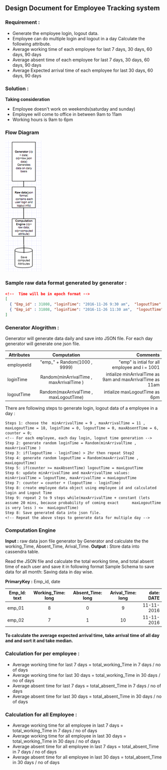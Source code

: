 ## Design Document for Employee Tracking system 
 
### Requirement :  
* Generate the employee login, logout data.  
* Employee can do multiple login and logout in a day 
Calculate the following attribute. 
* Average working time of each employee for last 7 days, 30 days, 60 days, 90 days
* Average absent time of each employee for last 7 days, 30 days, 60 days, 90 days
* Average Expected arrival time of each employee for last 30 days, 60 days, 90 days

### Solution : 
 **Taking consideration** 
 * Employee doesn't work on weekends(saturday and sunday)
 * Employee will come to office in between 9am to 11am
 * Working hours is 9am to 6pm
 
### Flow Diagram
   ![Flow Diagram](https://github.com/jitendrasinghsankhwar/EmployeeTrackingSystem/blob/master/images/flowDiagram.png)
### Sample raw data format generated by generator : 
```json
<!--  Time will be in epoch format -->
[ 
  { "Emp_id" : 31808, "loginTime": "2016-11-26 9:30 am",  "logoutTime": "2016-11-26 10:30 am"},   
  { "Emp_id" : 31808, "loginTime": "2016-11-26 11:30 am",  "logoutTime": "2016-11-26 05:30 pm"} 
] 
```
 
### Generator Alogrithm : 
Generator will generate data daily and save into JSON file. For each day generator will generate one json file.

 Attributes  | Computation | Comments        |
 ------------ | :-----------: | -----------: |
employeeId      |       "emp_" + Random(1000 , 9999)    |      "emp" is intial for all employee and i = 1001    |
loginTime       |          Random(minArrivalTime , maxArrivalTime )         |      intialize minArrivalTime as 9am and maxArrivalTime as 11am      |               
logoutTime       |       Random(maxArrivalTime , maxLogoutTime)      |      intialize maxLogoutTime as 6pm      | 

There are following steps to generate login, logout data of a employee in a day :  
```
Steps 1: choose the  minArrivalTime = 9 , maxArrivalTime = 11 , maxLogoutTime = 18, loginTime = 0, logoutTime = 0, maxAbsentTime = 6, counter = 0; 
<!-- For each employee, each day login, logout time generation -->                                
Step 2: generate random loginTime = Random(minArrivalTime , maxArrivalTime ) 
Step 3: if(logoutTime - loginTime) > 2hr then repeat Step2   
Step 4: generate random logoutTime = Random(maxArrivalTime , maxLogoutTime) 
Step 5: if(counter >= maxAbsentTime) logoutTime = maxLgoutTime
Step 6: update minArrivalTime and maxArrivalTime values: minArrivalTime = logoutTime, maxArrivalTime = maxLogoutTime  
Step 7: counter = counter + (logoutTime - loginTime)
Step 8: create employee data object using employee id and calculated login and Logout Time                          
Step 9: repeat 2 to 9 steps while(maxArrivalTime + constant (lets assume 20 mins, because probability of coming exact      maxLogoutTime is very less ) <=  maxLogoutTime)                                             
Step 8: Save generated data into json file.                                                            
<!-- Repeat the above steps to generate data for multiple day -->    
```

### Computation Engine 
**Input :** raw data json file generator by Generator and calculate the the working_Time, Absent_Time, Arival_Time. 
**Output :** Store data into cassendra table.

  
Read the JSON file and calculate the total working time, and total absent time of each user and save it in following format 
Sample Schema to save data for all month:  Saving data in day wise.

**PrimaryKey :** Emp_id, date

  Emp_Id: text  | Working_Time: long | Absent_Time: long | Arival_Time: long | date: DATE|
------------   | :-----------:        | :-----------:       |:-----------:   | -----------: |
 emp_01           |       8              |      0              | 9              | 11-11-2016   | 
 emp_02           |       7              |      1              | 10             | 11-11-2016   |                                                                 

#### To calculate the average expected arrival time, take arrival time of all day and  and sort it and take median.  

### Calculation for per employee :                                                      
* Average working time for last 7 days = total_working_Time in 7 days / no of days                                          
* Average working time for last 30 days = total_working_Time in 30 days / no of days                                          
* Average absent time for last 7 days = total_absent_Time in 7 days / no of days                                          
* Average absent time for last 30 days = total_absent_Time in 30 days / no of days                                          

### Calculation for all Employee :                                      
* Average working time for all employee in last 7 days = total_working_Time in 7 days / no of days                             
* Average working time for all employee in  last 30 days = total_working_Time in 30 days / no of days                         
* Average absent time for all employee in  last 7 days = total_absent_Time in 7 days / no of days                             
* Average absent time for all employee in  last 30 days = total_absent_Time in 30 days / no of days                                          
  
  
 
